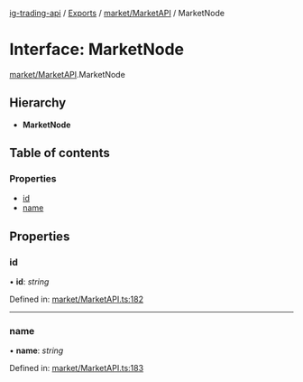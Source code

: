 [ig-trading-api](../README.md) / [Exports](../modules.md) / [market/MarketAPI](../modules/market_marketapi.md) / MarketNode

# Interface: MarketNode

[market/MarketAPI](../modules/market_marketapi.md).MarketNode

## Hierarchy

- **MarketNode**

## Table of contents

### Properties

- [id](market_marketapi.marketnode.md#id)
- [name](market_marketapi.marketnode.md#name)

## Properties

### id

• **id**: _string_

Defined in: [market/MarketAPI.ts:182](https://github.com/bennycode/ig-trading-api/blob/76cc822/src/market/MarketAPI.ts#L182)

---

### name

• **name**: _string_

Defined in: [market/MarketAPI.ts:183](https://github.com/bennycode/ig-trading-api/blob/76cc822/src/market/MarketAPI.ts#L183)
